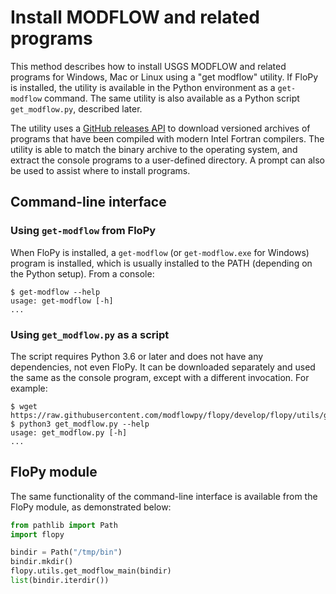 # Install MODFLOW and related programs

This method describes how to install USGS MODFLOW and related programs for Windows, Mac or Linux using a "get modflow" utility. If FloPy is installed, the utility is available in the Python environment as a `get-modflow` command. The same utility is also available as a Python script `get_modflow.py`, described later.

The utility uses a [GitHub releases API](https://docs.github.com/en/rest/releases) to download versioned archives of programs that have been compiled with modern Intel Fortran compilers. The utility is able to match the binary archive to the operating system, and extract the console programs to a user-defined directory. A prompt can also be used to assist where to install programs.

## Command-line interface

### Using `get-modflow` from FloPy

When FloPy is installed, a `get-modflow` (or `get-modflow.exe` for Windows) program is installed, which is usually installed to the PATH (depending on the Python setup). From a console:

```console
$ get-modflow --help
usage: get-modflow [-h]
...
```

### Using `get_modflow.py` as a script

The script requires Python 3.6 or later and does not have any dependencies, not even FloPy. It can be downloaded separately and used the same as the console program, except with a different invocation. For example:

```console
$ wget https://raw.githubusercontent.com/modflowpy/flopy/develop/flopy/utils/get_modflow.py
$ python3 get_modflow.py --help
usage: get_modflow.py [-h]
...
```

## FloPy module

The same functionality of the command-line interface is available from the FloPy module, as demonstrated below:

```python
from pathlib import Path
import flopy

bindir = Path("/tmp/bin")
bindir.mkdir()
flopy.utils.get_modflow_main(bindir)
list(bindir.iterdir())
```
